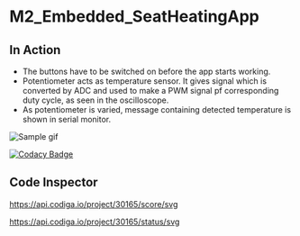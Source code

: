 # M2_Embedded_SeatHeatingApp

## In Action

* The buttons have to be switched on before the app starts working.
* Potentiometer acts as temperature sensor. It gives signal which is converted by ADC and used to make a PWM signal pf corresponding duty cycle, as seen in the oscilloscope.
* As potentiometer is varied, message containing detected temperature is shown in serial monitor.


![Sample gif](simulation/sample.gif)


[![Codacy Badge](https://api.codacy.com/project/badge/Grade/e63aab1063bb4ae69b6c154c8043c5ce)](https://app.codacy.com/gh/Ramyasri04/M2_Embedded_SeatHeatingApp?utm_source=github.com&utm_medium=referral&utm_content=Ramyasri04/M2_Embedded_SeatHeatingApp&utm_campaign=Badge_Grade_Settings)

## Code Inspector
https://api.codiga.io/project/30165/score/svg

https://api.codiga.io/project/30165/status/svg
